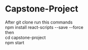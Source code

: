# Capstone-Project
After git clone run this commands <br />
npm install react-scripts --save --force <br />
then <br />
cd capstone-project <br />
npm start
